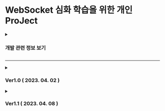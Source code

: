 # WebSocket 심화 학습을 위한 개인 ProJect
<details>
<summary><h3>개발 관련 정보 보기</h3></summary>

 ### 개발 관련 포스팅

 - 기초설계 및 세팅 : <https://mag1c.tistory.com/293>

### 개발 동기

 - 학원 수강 당시 OTT 서비스 프로젝트 개발 중 WebSocket을 활용한 실시간 알림 및 1:N 채팅방 구현 경험에서 흥미를 느꼈음
 - 관련 링크 : <https://mag1c.tistory.com/222> <https://mag1c.tistory.com/223> <https://mag1c.tistory.com/233>

### 개발 목적

 - 웹 소켓을 더 능동적이고 심도있게 다루기 위함

### 개발 환경

    언어 및 프레임워크 : Java 8 / Spring framework 5.2.18.RELEASE - Mybatis
    프론트 엔드 : HTML5 / CSS3 / JavaScript / J-Query / JSP
    서버 및 DB : Apache-Tomcate 9.0 / MySQL 8.0.28

 ### 개발 예상 기간
 
     2023.04 ~ 2023.05.12

</details>
<hr>
<details>
<summary><h3>Ver1.0 ( 2023. 04. 02 )</h3></summary>

    로그인, 회원가입 기능
    ws를 통해 게임방 입장, 퇴장 시 DB 및 Lobby(View)에서 인원 수 변동
 
</details>

<details>
<summary><h3>Ver1.1 ( 2023. 04. 08 )</h3></summary>

    Lobby 검수 완료
    gameroom 1차 view 완료
    
    미흡사항 : room 입.퇴장 시 DB update 및 ws->view update
 
</details>


